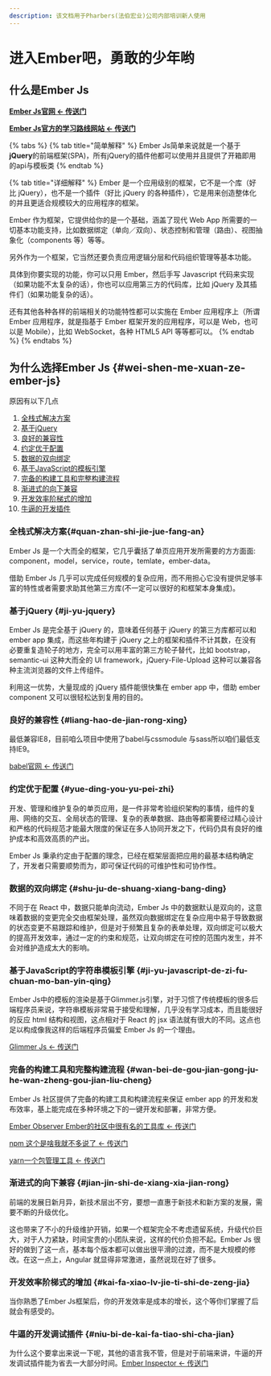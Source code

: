 ```yaml
---
description: 该文档用于Pharbers(法伯宏业)公司内部培训新人使用
---
```


# 进入Ember吧，勇敢的少年哟

## 什么是Ember Js

[**Ember Js官网 &lt;- 传送门**](https://www.emberjs.com/)

[**Ember Js官方的学习路线网站 &lt;- 传送门**](https://emberjs.com/learn/)

{% tabs %}
{% tab title="简单解释" %}
Ember Js简单来说就是一个基于**jQuery**的前端框架\(SPA\)，所有jQuery的插件他都可以使用并且提供了开箱即用的api与模板类
{% endtab %}

{% tab title="详细解释" %}
Ember 是一个应用级别的框架，它不是一个库（好比 jQuery），也不是一个插件（好比 jQuery 的各种插件），它是用来创造整体化的并且更适合规模较大的应用程序的框架。

Ember 作为框架，它提供给你的是一个基础，涵盖了现代 Web App 所需要的一切基本功能支持，比如数据绑定（单向／双向）、状态控制和管理（路由）、视图抽象化（components 等）等等。

另外作为一个框架，它当然还要负责应用逻辑分层和代码组织管理等基本功能。

具体到你要实现的功能，你可以只用 Ember，然后手写 Javascript 代码来实现（如果功能不太复杂的话），你也可以应用第三方的代码库，比如 jQuery 及其插件们（如果功能复杂的话）。

还有其他各种各样的前端相关的功能特性都可以实施在 Ember 应用程序上（所谓 Ember 应用程序，就是指基于 Ember 框架开发的应用程序，可以是 Web，也可以是 Mobile），比如 WebSocket，各种 HTML5 API 等等都可以。
{% endtab %}
{% endtabs %}

## 为什么选择Ember Js {#wei-shen-me-xuan-ze-ember-js}

原因有以下几点

1. [全栈式解决方案​​](ember-js-qian-duan-kuang-jia-gong-si-nei-bu-pei-xun.md#quan-zhan-shi-jie-jue-fang-an)
2. ​[基于jQuery](ember-js-qian-duan-kuang-jia-gong-si-nei-bu-pei-xun.md#ji-yu-jquery)​
3. [​良好的兼容性​](ember-js-qian-duan-kuang-jia-gong-si-nei-bu-pei-xun.md#liang-hao-de-jian-rong-xing)
4. ​[约定优于配置​](ember-js-qian-duan-kuang-jia-gong-si-nei-bu-pei-xun.md#yue-ding-you-yu-pei-zhi)
5. [​数据的双向绑定​](ember-js-qian-duan-kuang-jia-gong-si-nei-bu-pei-xun.md#shu-ju-de-shuang-xiang-bang-ding)
6. [​基于JavaScript的模板引擎​](ember-js-qian-duan-kuang-jia-gong-si-nei-bu-pei-xun.md#ji-yu-javascript-de-zi-fu-chuan-mo-ban-yin-qing)
7. ​[完备的构建工具和完整构建流程​](ember-js-qian-duan-kuang-jia-gong-si-nei-bu-pei-xun.md#wan-bei-de-gou-jian-gong-ju-he-wan-zheng-gou-jian-liu-cheng)
8. ​[渐进式的向下兼容​](ember-js-qian-duan-kuang-jia-gong-si-nei-bu-pei-xun.md#jian-jin-shi-de-xiang-xia-jian-rong)
9. ​[开发效率阶梯式的增加​](ember-js-qian-duan-kuang-jia-gong-si-nei-bu-pei-xun.md#kai-fa-xiao-lv-jie-ti-shi-de-zeng-jia)
10. ​[牛逼的开发插件​](ember-js-qian-duan-kuang-jia-gong-si-nei-bu-pei-xun.md#niu-bi-de-kai-fa-tiao-shi-cha-jian)

### 全栈式解决方案​ {#quan-zhan-shi-jie-jue-fang-an}

Ember Js 是一个大而全的框架，它几乎囊括了单页应用开发所需要的方方面面: component，model，service，route，temlate，ember-data。

借助 Ember Js 几乎可以完成任何规模的复杂应用，而不用担心它没有提供足够丰富的特性或者需要求助其他第三方库\(不一定可以很好的和框架本身集成\)。

### 基于jQuery {#ji-yu-jquery}

Ember Js 是完全基于 jQuery 的，意味着任何基于 jQuery 的第三方库都可以和 ember app 集成，而这些年构建于 jQuery 之上的框架和插件不计其数，在没有必要重复造轮子的地方，完全可以用丰富的第三方轮子替代，比如 bootstrap，semantic-ui 这种大而全的 UI framework，jQuery-File-Upload 这种可以兼容各种主流浏览器的文件上传组件。

利用这一优势，大量现成的 jQuery 插件能很快集在 ember app 中，借助 ember component 又可以很轻松达到复用的目的。

### 良好的兼容性 {#liang-hao-de-jian-rong-xing}

最低兼容IE8，目前咱么项目中使用了babel与cssmodule 与sass所以咱们最低支持IE9。

​[babel官网 &lt;- 传送门](https://babeljs.io/)​

### **约定优于配置** {#yue-ding-you-yu-pei-zhi}

开发、管理和维护复杂的单页应用，是一件非常考验组织架构的事情，组件的复用、网络的交互、全局状态的管理、复杂的表单数据、路由等都需要经过精心设计和严格的代码规范才能最大限度的保证在多人协同开发之下，代码仍具有良好的维护成本和高效高质的产出。

Ember Js 秉承约定由于配置的理念，已经在框架层面把应用的最基本结构确定了，开发者只需要顺势而为，即可保证代码的可维护性和可协作性。

### **数据的双向绑定** {#shu-ju-de-shuang-xiang-bang-ding}

不同于在 React 中，数据只能单向流动，Ember Js 中的数据默认是双向的，这意味着数据的变更完全交由框架处理，虽然双向数据绑定在复杂应用中易于导致数据的状态变更不易跟踪和维护，但是对于频繁且复杂的表单处理，双向绑定可以极大的提高开发效率，通过一定的约束和规范，让双向绑定在可控的范围内发生，并不会对维护造成太大的影响。

### 基于JavaScript的字符串模板引擎 {#ji-yu-javascript-de-zi-fu-chuan-mo-ban-yin-qing}

Ember Js中的模板的渲染是基于Glimmer.js引擎，对于习惯了传统模板的很多后端程序员来说，字符串模板非常易于接受和理解，几乎没有学习成本，而且能很好的反应 html 结构和视图，这点相对于 React 的 jsx 语法就有很大的不同。这点也足以构成像我这样的后端程序员偏爱 Ember Js 的一个理由。

​[Glimmer Js &lt;- 传送门](https://glimmerjs.com/)​

### 完备的构建工具和完整构建流程 {#wan-bei-de-gou-jian-gong-ju-he-wan-zheng-gou-jian-liu-cheng}

Ember Js 社区提供了完备的构建工具和构建流程来保证 ember app 的开发和发布效率，基上能完成在多种环境之下的一键开发和部署，非常方便。

​[Ember Observer Ember的社区中很有名的工具库 &lt;- 传送门](https://emberobserver.com/)​

​[npm 这个是啥我就不多说了 &lt;- 传送门](https://www.npmjs.com/)​

[yarn一个包管理工具 &lt;- 传送门](https://yarnpkg.com/lang/en/)

### 渐进式的向下兼容 {#jian-jin-shi-de-xiang-xia-jian-rong}

前端的发展日新月异，新技术层出不穷，要想一直惠于新技术和新方案的发展，需要不断的升级优化。

这也带来了不小的升级维护开销，如果一个框架完全不考虑遗留系统，升级代价巨大，对于人力紧缺，时间宝贵的小团队来说，这样的代价负担不起。Ember Js 很好的做到了这一点，基本每个版本都可以做出很平滑的过渡，而不是大规模的修改。在这一点上，Angular 就显得非常激进，虽然说现在好了很多。

### 开发效率阶梯式的增加 {#kai-fa-xiao-lv-jie-ti-shi-de-zeng-jia}

当你熟悉了Ember Js框架后，你的开发效率是成本的增长，这个等你们掌握了后就会有感受的。

### 牛逼的开发调试插件 {#niu-bi-de-kai-fa-tiao-shi-cha-jian}

为什么这个要拿出来说一下呢，其他的语言我不管，但是对于前端来讲，牛逼的开发调试插件能为省去一大部分时间。[Ember Inspector &lt;- 传送门](https://chrome.google.com/webstore/detail/ember-inspector/bmdblncegkenkacieihfhpjfppoconhi)​

